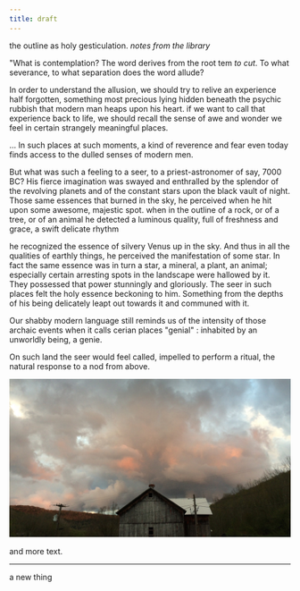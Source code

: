 ```yaml
---
title: draft
---
```


the outline as holy gesticulation. _notes from the library_

"What is contemplation?
The word derives from the root tem _to cut_. To what severance, to what separation does the word allude?

In order to understand the allusion, we should try to relive an experience half forgotten, something most precious lying hidden beneath the psychic rubbish that modern man heaps upon his heart. if we want to call that experience back to life, we should recall the sense of awe and wonder we feel in certain strangely meaningful places.

... In such places at such moments, a kind of reverence and fear even today finds access to the dulled senses of modern men. 

But what was such a feeling to a seer, to a priest-astronomer of say, 7000 BC?
His fierce imagination was swayed and enthralled by the splendor of the revolving planets and of the constant stars upon the black vault of night. Those same essences that burned in the sky, he perceived when he hit upon some awesome, majestic spot. when in the outline of a rock, or of a tree, or of an animal he detected a luminous quality, full of freshness and grace, a swift delicate rhythm 

he recognized the essence of silvery Venus up in the sky. And thus in all the qualities of earthly things, he perceived the manifestation of some star. In fact the same essence was in turn a star, a mineral, a plant, an animal; especially certain arresting spots in the landscape were hallowed by it. They possessed that power stunningly and gloriously. The seer in such places felt the holy essence beckoning to him. Something from the depths of his being delicately leapt out towards it and communed with it.

Our shabby modern language still reminds us of the intensity of those archaic events when it calls cerian places "genial" : inhabited by an unworldly being, a genie.

On such land the seer would feel called, impelled to perform a ritual, the natural response to a nod from above. 



<img src="/images/barn.jpg" class="img-100">

and more text.



---


a new thing
